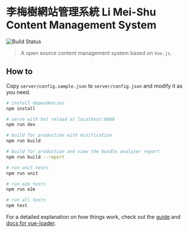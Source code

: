# 李梅樹網站管理系統 Li Mei-Shu Content Management System

![Build Status](https://jenkins.limeishu.org.tw/job/LCMS/job/master/badge/icon)

> A open source content management system based on `Vue.js`.

## How to

Copy `server/config.sample.json` to `server/config.json` and modify it as you need.

``` bash
# install dependencies
npm install

# serve with hot reload at localhost:8080
npm run dev

# build for production with minification
npm run build

# build for production and view the bundle analyzer report
npm run build --report

# run unit tests
npm run unit

# run e2e tests
npm run e2e

# run all tests
npm test
```

For a detailed explanation on how things work, check out the [guide](http://vuejs-templates.github.io/webpack/) and [docs for vue-loader](http://vuejs.github.io/vue-loader).
